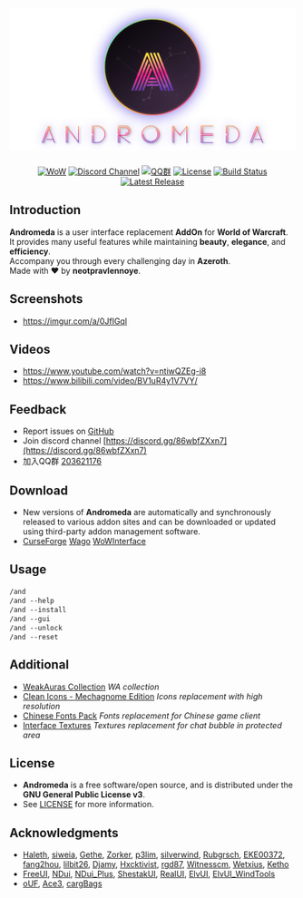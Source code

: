 <div align="center">

# ![Logo](../assets/logo-circle-text.png)
[![WoW](https://img.shields.io/badge/WoW-Retail-f6e36a)]()
[![Discord Channel](https://img.shields.io/discord/242811601260904450?color=7289DA&label=Discord)](https://discord.gg/86wbfZXxn7)
[![QQ群](https://img.shields.io/badge/QQ群-203621176-f66a8d)](https://jq.qq.com/?_wv=1027&k=LStIpBBc)
[![License](https://img.shields.io/github/license/neotpravlennoye/andromeda)](https://github.com/neotpravlennoye/andromeda/blob/development/LICENSE)
[![Build Status](https://img.shields.io/github/workflow/status/neotpravlennoye/andromeda/Release)](https://github.com/neotpravlennoye/andromeda/actions)
[![Latest Release](https://img.shields.io/github/v/release/neotpravlennoye/andromeda)](https://github.com/neotpravlennoye/andromeda/releases)

</div>


## Introduction
**Andromeda** is a user interface replacement **AddOn** for **World of Warcraft**.  
It provides many useful features while maintaining **beauty**, **elegance**, and **efficiency**.  
Accompany you through every challenging day in **Azeroth**.  
Made with ❤️ by **neotpravlennoye**.

## Screenshots
*  https://imgur.com/a/0JfIGql

## Videos
*  https://www.youtube.com/watch?v=ntiwQZEg-i8
*  https://www.bilibili.com/video/BV1uR4y1V7VY/

## Feedback
*  Report issues on [GitHub](https://github.com/Solor/FreeUI/issues)
*  Join discord channel [https://discord.gg/86wbfZXxn7](https://discord.gg/86wbfZXxn7)
*  加入QQ群 [203621176](https://jq.qq.com/?_wv=1027&k=LStIpBBc)

## Download
*  New versions of **Andromeda** are automatically and synchronously released to various addon sites and can be downloaded or updated using third-party addon management software.
*  [CurseForge](https://www.curseforge.com/wow/addons/freeui) [Wago](https://addons.wago.io/addons/freeui) [WoWInterface](https://www.wowinterface.com/downloads/info23258-FreeUI.html#info)

## Usage
```
/and
/and --help
/and --install
/and --gui
/and --unlock
/and --reset
```

## Additional
*  [WeakAuras Collection](https://wago.io/WloMMMBpx) *WA collection*
*  [Clean Icons - Mechagnome Edition](https://github.com/AcidWeb/Clean-Icons-Mechagnome-Edition) *Icons replacement with high resolution*
*  [Chinese Fonts Pack](https://1drv.ms/u/s!AocaDk73Gt7sgrk6bdKqfZGZQMQA2Q?e=QwjHh2) *Fonts replacement for Chinese game client*
*  [Interface Textures](https://1drv.ms/u/s!AocaDk73Gt7sgrlAYVUKxYvs3pCGFg?e=KpJOfv) *Textures replacement for chat bubble in protected area*

## License
*  **Andromeda** is a free software/open source, and is distributed under the **GNU General Public License v3**.
*  See [LICENSE](/LICENSE) for more information.

## Acknowledgments
*  [Haleth](https://github.com/Haleth), [siweia](https://github.com/siweia), [Gethe](https://github.com/Gethe), [Zorker](https://github.com/zorker), [p3lim](https://github.com/p3lim), [silverwind](https://github.com/silverwind), [Rubgrsch](https://github.com/Rubgrsch), [EKE00372](https://github.com/EKE00372), [fang2hou](https://github.com/fang2hou), [lilbit26](https://github.com/lilbit26), [Djamy](https://github.com/Djamy), [Hxcktivist](https://github.com/Hxcktivist), [rgd87](https://github.com/rgd87), [Witnesscm](https://github.com/Witnesscm), [Wetxius](https://github.com/Wetxius), [Ketho](https://github.com/Ketho)
*  [FreeUI](https://github.com/Haleth/FreeUI), [NDui](https://github.com/siweia/NDui), [NDui_Plus](https://github.com/Witnesscm/NDui_Plus), [ShestakUI](https://github.com/Shestak/ShestakUI), [RealUI](https://github.com/RealUI/RealUI), [ElvUI](https://github.com/tukui-org/ElvUI), [ElvUI_WindTools](https://github.com/fang2hou/ElvUI_WindTools)
*  [oUF](https://github.com/oUF-wow/oUF), [Ace3](https://www.wowace.com/projects/ace3), [cargBags](https://github.com/cschomburg/cargBags)

